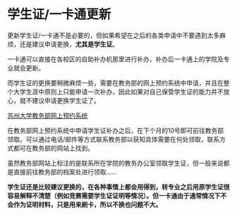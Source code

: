 # 学生证/一卡通更新

更新学生证/一卡通不是必要的，但如果希望在之后的各类申请中不要遇到太多麻烦，还是建议申请更换，**尤其是学生证**。

一卡通可以直接在各校区的自助补办机那里进行补办，补办后一卡通上的学院及专业就会更新。

而学生证的更换要稍微麻烦一些，需要在教务部的网上预约系统中申请，并且在整个大学生涯中原则上只能申请一次补办，因此如果对自己保管学生证的能力并不放心，就不建议申请更换学生证了。

[苏州大学教务部网上预约系统](https://link.zhihu.com/?target=http%3A//jwyy.suda.edu.cn/default.aspx)

在教务部网上预约系统中申请学生证补办之后，在下个月的10号即可前往教务部领取。可以通过电话/邮件等方式联系教务部以获知具体需要在何处领取，联系方式都可在教务部的网站上找到。

虽然教务部网站上标注的是联系所在学院的教务办公室领取学生证，但一般来说都是直接前往教务部的档案处进行领取……

**学生证还是比较建议更换的，在各种事情上都会用得到，转专业之后用原学生证很容易解释不清楚（例如竞赛需要学生证证明等情况）。但一卡通由于通常情况下不会作为证明材料，只是用来刷卡，所以不换也问题不大。**